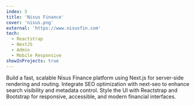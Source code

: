 ```yaml
---
index: 5
title: 'Nisus Finance'
cover: 'nisus.png'
external: 'https://www.nisusfin.com'
tech:
  - Reactstrap
  - NextJS
  - Admin
  - Mobile Responsive
showInProjects: true
---
```

Build a fast, scalable Nisus Finance platform using Next.js for server-side rendering and routing. Integrate SEO optimization with next-seo to enhance search visibility and metadata control. Style the UI with Reactstrap and Bootstrap for responsive, accessible, and modern financial interfaces.